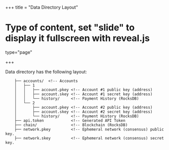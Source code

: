 +++
title = "Data Directory Layout"
# Type of content, set "slide" to display it fullscreen with reveal.js
type="page"

+++

Data directory has the following layout: 

```
    ├── accounts/  <!-- Accounts
    │   ├── 1
    │   │   ├── account.pkey <!-- Account #1 public key (address)
    │   │   ├── account.skey <!-- Account #1 secret key (address)
    │   │   └── history/     <!-- Payment History (RocksDB)
    │   └── 2
    │       ├── account.pkey <!-- Account #2 public key (address)
    │       ├── account.skey <!-- Account #2 secret key (address)
    │       └── history/     <!-- Payment History (RocksDB)
    ├── api.token            <!-- Generated API Token
    ├── chain/               <!-- Blockchain (RocksDB)
    ├── network.pkey         <!-- Ephemeral network (consensus) public key.
    ├── network.skey         <!-- Ephemeral network (consensus) secret key.
```
